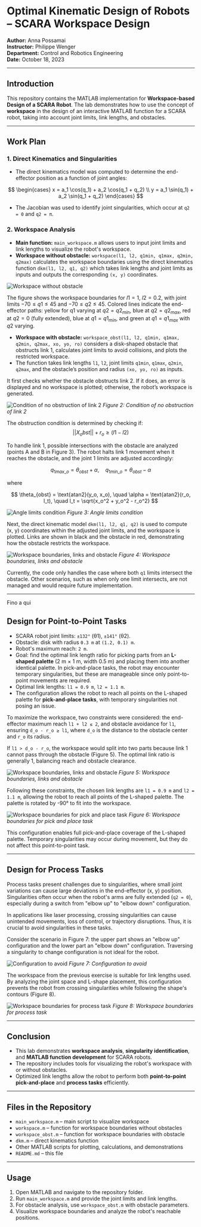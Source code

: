# Optimal Kinematic Design of Robots – SCARA Workspace Design

**Author:** Anna Possamai  
**Instructor:** Philippe Wenger  
**Department:** Control and Robotics Engineering  
**Date:** October 18, 2023  

---

## Introduction

This repository contains the MATLAB implementation for **Workspace-based Design of a SCARA Robot**. The lab demonstrates how to use the concept of **workspace** in the design of an interactive MATLAB function for a SCARA robot, taking into account joint limits, link lengths, and obstacles.

---

## Work Plan

### 1. Direct Kinematics and Singularities
- The direct kinematics model was computed to determine the end-effector position as a function of joint angles:
  
$$
\begin{cases}
x = a_1 \cos(q_1) + a_2 \cos(q_1 + q_2) \\
y = a_1 \sin(q_1) + a_2 \sin(q_1 + q_2)
\end{cases}
$$

- The Jacobian was used to identify joint singularities, which occur at `q2 = 0` and `q2 = π`.

### 2. Workspace Analysis
- **Main function:** `main_workspace.m` allows users to input joint limits and link lengths to visualize the robot's workspace.
- **Workspace without obstacle:** `workspace(l1, l2, q1min, q1max, q2min, q2max)` calculates the workspace boundaries using the direct kinematics function `dkm(l1, l2, q1, q2)` which takes link lengths and joint limits as inputs and outputs the corresponding `(x, y)` coordinates.

![Workspace without obstacle](images/noobstacle.png)

The figure shows the workspace boundaries for $l1 = 1$, $l2 = 0.2$, with joint limits $-70 ≤ q1 ≤ 45$ and $-70 ≤ q2 ≤ 45$. Colored lines indicate the end-effector paths: yellow for q1 varying at $q2 = q2_{min}$, blue at $q2 = q2_{max}$, red at $q2 = 0$ (fully extended), blue at $q1 = q1_{min}$, and green at $q1 = q1_{max}$ with $q2$ varying.


- **Workspace with obstacle:** `workspace_obst(l1, l2, q1min, q1max, q2min, q2max, xo, yo, ro)` considers a disk-shaped obstacle that obstructs link 1, calculates joint limits to avoid collisions, and plots the restricted workspace.
- The function takes link lengths `l1`, `l2`, joint limits `q1min`, `q1max`, `q2min`, `q2max`, and the obstacle’s position and radius `(xo, yo, ro)` as inputs.

It first checks whether the obstacle obstructs link 2. If it does, an error is displayed and no workspace is plotted; otherwise, the robot’s workspace is generated.

![Condition of no obstruction of link 2](images/posizione_obst.jpg)
*Figure 2: Condition of no obstruction of link 2*

The obstruction condition is determined by checking if:
$$ ||X_obst|| + r_o ≥ (l1 - l2)$$

To handle link 1, possible intersections with the obstacle are analyzed (points A and B in Figure 3). The robot halts link 1 movement when it reaches the obstacle, and the joint 1 limits are adjusted accordingly:

$$
q_{1max\_o} = \theta_{obst} + \alpha, \quad q_{1min\_o} = \theta_{obst} - \alpha
$$

where

$$
\theta_{obst} = \text{atan2}(y_o, x_o), \quad
\alpha = \text{atan2}(r_o, l_t), \quad
l_t = \sqrt{x_o^2 + y_o^2 - r_o^2}
$$

![Angle limits condition](images/limitiangoli.jpg)
*Figure 3: Angle limits condition*

Next, the direct kinematic model `dkm(l1, l2, q1, q2)` is used to compute (x, y) coordinates within the adjusted joint limits, and the workspace is plotted. Links are shown in black and the obstacle in red, demonstrating how the obstacle restricts the workspace.

![Workspace boundaries, links and obstacle](images/work_obst.jpg)
*Figure 4: Workspace boundaries, links and obstacle*

Currently, the code only handles the case where both `q1` limits intersect the obstacle. Other scenarios, such as when only one limit intersects, are not managed and would require future implementation.



---



Fino a qui



## Design for Point-to-Point Tasks
- SCARA robot joint limits: `±132°` (θ1), `±141°` (θ2).  
- Obstacle: disk with radius `0.3 m` at `(1.2, 0.1) m`.  
- Robot's maximum reach: `2 m`.  
- Goal: find the optimal link length ratio for picking parts from an **L-shaped palette** (2 m × 1 m, width 0.5 m) and placing them into another identical palette. In pick-and-place tasks, the robot may encounter temporary singularities, but these are manageable since only point-to-point movements are required.
- Optimal link lengths: `l1 = 0.9 m`, `l2 = 1.1 m`.  
- The configuration allows the robot to reach all points on the L-shaped palette for **pick-and-place tasks**, with temporary singularities not posing an issue.


To maximize the workspace, two constraints were considered: the end-effector maximum reach `l1 + l2 ≤ 2`, and obstacle avoidance for `l1`, ensuring `d_o - r_o ≥ l1`, where `d_o` is the distance to the obstacle center and `r_o` its radius.  

If `l1 > d_o - r_o`, the workspace would split into two parts because link 1 cannot pass through the obstacle (Figure 5). The optimal link ratio is generally 1, balancing reach and obstacle clearance.

![Workspace boundaries, links and obstacle](images/2sbagliata.jpg)
*Figure 5: Workspace boundaries, links and obstacle*

Following these constraints, the chosen link lengths are `l1 = 0.9 m` and `l2 = 1.1 m`, allowing the robot to reach all points of the L-shaped palette. The palette is rotated by -90° to fit into the workspace.

![Workspace boundaries for pick and place task](images/Lshape.jpg)
*Figure 6: Workspace boundaries for pick and place task*

This configuration enables full pick-and-place coverage of the L-shaped palette. Temporary singularities may occur during movement, but they do not affect this point-to-point task.

---


## Design for Process Tasks

Process tasks present challenges due to singularities, where small joint variations can cause large deviations in the end-effector (x, y) position. Singularities often occur when the robot's arms are fully extended (`q2 = 0`), especially during a switch from "elbow up" to "elbow down" configuration.

In applications like laser processing, crossing singularities can cause unintended movements, loss of control, or trajectory disruptions. Thus, it is crucial to avoid singularities in these tasks.

Consider the scenario in Figure 7: the upper part shows an "elbow up" configuration and the lower part an "elbow down" configuration. Traversing a singularity to change configuration is not ideal for the robot.

![Configuration to avoid](images/Lpercorso.jpg)
*Figure 7: Configuration to avoid*

The workspace from the previous exercise is suitable for link lengths used. By analyzing the joint space and L-shape placement, this configuration prevents the robot from crossing singularities while following the shape's contours (Figure 8).

![Workspace boundaries for process task](images/figura.png)
*Figure 8: Workspace boundaries for process task*





---

## Conclusion
- This lab demonstrates **workspace analysis**, **singularity identification**, and **MATLAB function development** for SCARA robots.  
- The repository includes tools for visualizing the robot's workspace with or without obstacles.  
- Optimized link lengths allow the robot to perform both **point-to-point pick-and-place** and **process tasks** efficiently.  

---

## Files in the Repository
- `main_workspace.m` – main script to visualize workspace  
- `workspace.m` – function for workspace boundaries without obstacles  
- `workspace_obst.m` – function for workspace boundaries with obstacle  
- `dkm.m` – direct kinematics function  
- Other MATLAB scripts for plotting, calculations, and demonstrations  
- `README.md` – this file  

---

## Usage
1. Open MATLAB and navigate to the repository folder.  
2. Run `main_workspace.m` and provide the joint limits and link lengths.  
3. For obstacle analysis, use `workspace_obst.m` with obstacle parameters.  
4. Visualize workspace boundaries and analyze the robot's reachable positions.  

